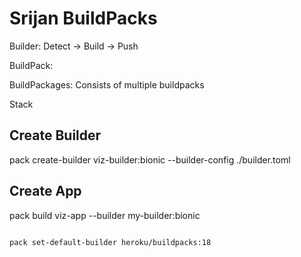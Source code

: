 # Srijan BuildPacks

Builder: Detect -> Build -> Push

BuildPack: 

BuildPackages: Consists of multiple buildpacks

Stack

## Create Builder
pack create-builder viz-builder:bionic --builder-config ./builder.toml

## Create App
pack build viz-app --builder my-builder:bionic

```

pack set-default-builder heroku/buildpacks:18

```